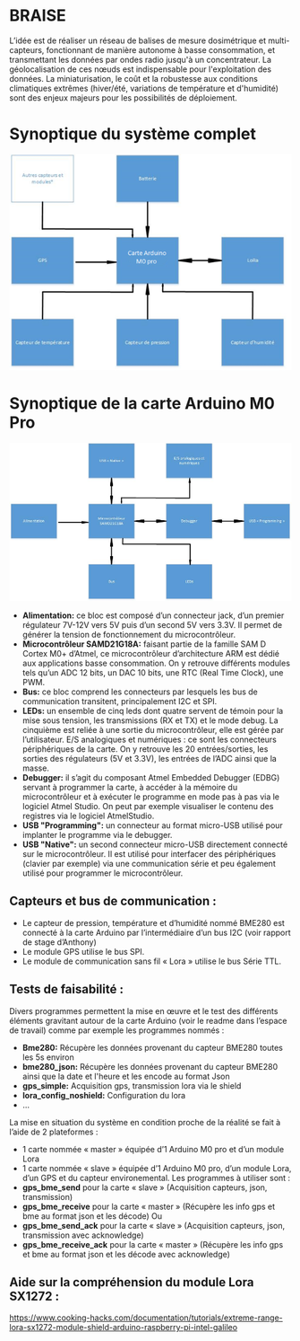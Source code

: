 # BRAISE

L’idée est de réaliser un réseau de balises de mesure dosimétrique et
multi-capteurs, fonctionnant de manière autonome à basse consommation,
et transmettant les données par ondes radio jusqu'à un concentrateur. La
géolocalisation de ces nœuds est indispensable pour l'exploitation des
données. La miniaturisation, le coût et la robustesse aux conditions
climatiques extrêmes (hiver/été, variations de température et
d'humidité) sont des enjeux majeurs pour les possibilités de
déploiement.

# Synoptique du système complet

![Alt text](./full-system-synoptic.png?raw=true "Synoptique du système complet")

# Synoptique de la carte Arduino M0 Pro

![Alt text](./arduino-m0-pro-synoptic.jpg?raw=true "Synoptique de la carte Arduino M0 Pro")

* **Alimentation:** ce bloc est composé d’un connecteur jack, d’un premier régulateur
7V-12V vers 5V puis d’un second 5V vers 3.3V. Il permet de générer la tension de
fonctionnement du microcontrôleur.
* **Microcontrôleur SAMD21G18A:** faisant partie de la famille SAM D Cortex M0+
d’Atmel, ce microcontrôleur d’architecture ARM est dédié aux applications basse
consommation. On y retrouve différents modules tels qu’un ADC 12 bits, un DAC 10
bits, une RTC (Real Time Clock), une PWM.
* **Bus:** ce bloc comprend les connecteurs par lesquels les bus de communication
transitent, principalement I2C et SPI.
* **LEDs:** un ensemble de cinq leds dont quatre servent de témoin pour la mise sous
tension, les transmissions (RX et TX) et le mode debug. La cinquième est reliée
à une sortie du microcontrôleur, elle est gérée par l’utilisateur. 
E/S analogiques et numériques : ce sont les connecteurs périphériques de la
carte. On y retrouve les 20 entrées/sorties, les sorties des régulateurs (5V et
3.3V), les entrées de l’ADC ainsi que la masse.
* **Debugger:** il s’agit du composant Atmel Embedded Debugger (EDBG) servant à
programmer la carte, à accéder à la mémoire du microcontrôleur et à exécuter le
programme en mode pas à pas via le logiciel Atmel Studio. On peut par exemple
visualiser le contenu des registres via le logiciel AtmelStudio.
* **USB "Programming":** un connecteur au format micro-USB utilisé pour implanter
le programme via le debugger.
* **USB "Native":** un second connecteur micro-USB directement connecté sur le
microcontrôleur. Il est utilisé pour interfacer des périphériques (clavier par
exemple) via une communication série et peu également utilisé pour programmer le
microcontrôleur.

## Capteurs et bus de communication :

* Le capteur de pression, température et d’humidité nommé BME280 est connecté à la
carte Arduino par l’intermédiaire d’un bus I2C (voir rapport de stage d’Anthony)
* Le module GPS utilise le bus SPI.
* Le module de communication sans fil « Lora » utilise le bus Série TTL.

## Tests de faisabilité :

Divers programmes permettent la mise en œuvre et le test des différents éléments
gravitant autour de la carte Arduino (voir le readme dans l’espace de travail)
comme par exemple les programmes nommés :
* **Bme280:** Récupère les données provenant du capteur BME280 toutes les 5s environ
* **bme280_json:** Récupère les données provenant du capteur BME280 ainsi que la date
et l'heure et les encode au format Json
* **gps_simple:** Acquisition gps, transmission lora via le shield
* **lora_config_noshield:** Configuration du lora 
* …


La mise en situation du système en condition proche de la réalité se fait à
l’aide de 2 plateformes :
* 1 carte nommée « master » équipée d’1 Arduino M0 pro et d’un module Lora 
* 1 carte nommée « slave » équipée d’1 Arduino M0 pro, d’un module Lora, d’un GPS
et du capteur environemental.
Les programmes à utiliser sont : 
* **gps_bme_send** pour la carte « slave » (Acquisition capteurs, json,
transmission)
* **gps_bme_receive** pour la carte « master » (Récupère les info gps et bme au
format json et les décode)
Ou
* **gps_bme_send_ack** pour la carte « slave » (Acquisition capteurs, json,
transmission avec acknowledge)
* **gps_bme_receive_ack** pour la carte « master » (Récupère les info gps et bme
au format json et les décode avec acknowledge)


## Aide sur la compréhension du module Lora SX1272 :
https://www.cooking-hacks.com/documentation/tutorials/extreme-range-lora-sx1272-module-shield-arduino-raspberry-pi-intel-galileo
